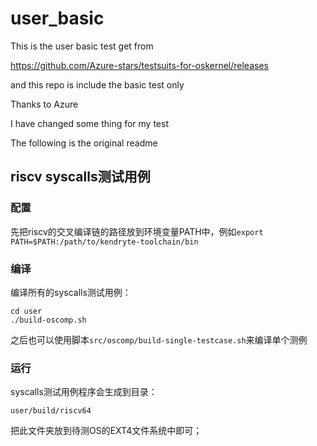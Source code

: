 # user_basic

This is the user basic test get from 

https://github.com/Azure-stars/testsuits-for-oskernel/releases

and this repo is include the basic test only

Thanks to Azure

I have changed some thing for my test

The following is the original readme

## riscv syscalls测试用例

### 配置
先把riscv的交叉编译链的路径放到环境变量PATH中，例如`export PATH=$PATH:/path/to/kendryte-toolchain/bin`
<br>

### 编译
编译所有的syscalls测试用例：
```
cd user
./build-oscomp.sh
```
之后也可以使用脚本`src/oscomp/build-single-testcase.sh`来编译单个测例

### 运行
syscalls测试用例程序会生成到目录：
```
user/build/riscv64
```
把此文件夹放到待测OS的EXT4文件系统中即可；
